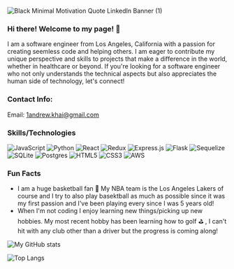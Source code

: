 ![Black Minimal Motivation Quote LinkedIn Banner (1)](https://github.com/andrew-khai/andrew-khai/assets/127797007/ff7aea5c-59d9-49cb-97c7-04ad012c70b9)


### Hi there! Welcome to my page! 👋

I am a software engineer from Los Angeles, California with a passion for creating seemless code and helping others. I am eager to contribute my unique perspective and skills to projects that make a difference in the world, whether in healthcare or beyond. If you're looking for a software engineer who not only understands the technical aspects but also appreciates the human side of technology, let's connect!

### Contact Info:

Email: 1andrew.khai@gmail.com

<!--
**andrew-khai/andrew-khai** is a ✨ _special_ ✨ repository because its `README.md` (this file) appears on your GitHub profile.

Here are some ideas to get you started:

- 🔭 I’m currently working on ...
- 🌱 I’m currently learning ...
- 👯 I’m looking to collaborate on ...
- 🤔 I’m looking for help with ...
- 💬 Ask me about ...
- 📫 How to reach me: ...
- 😄 Pronouns: ...
- ⚡ Fun fact: ...
-->
### Skills/Technologies
![JavaScript](https://img.shields.io/badge/javascript-%23323330.svg?style=for-the-badge&logo=javascript&logoColor=%23F7DF1E)
![Python](https://img.shields.io/badge/python-3670A0?style=for-the-badge&logo=python&logoColor=ffdd54)
![React](https://img.shields.io/badge/react-%2320232a.svg?style=for-the-badge&logo=react&logoColor=%2361DAFB)
![Redux](https://img.shields.io/badge/redux-%23593d88.svg?style=for-the-badge&logo=redux&logoColor=white)
![Express.js](https://img.shields.io/badge/express.js-%23404d59.svg?style=for-the-badge&logo=express&logoColor=%2361DAFB)
![Flask](https://img.shields.io/badge/flask-%23000.svg?style=for-the-badge&logo=flask&logoColor=white)
![Sequelize](https://img.shields.io/badge/Sequelize-52B0E7?style=for-the-badge&logo=Sequelize&logoColor=white)
![SQLite](https://img.shields.io/badge/sqlite-%2307405e.svg?style=for-the-badge&logo=sqlite&logoColor=white)
![Postgres](https://img.shields.io/badge/postgres-%23316192.svg?style=for-the-badge&logo=postgresql&logoColor=white)
![HTML5](https://img.shields.io/badge/html5-%23E34F26.svg?style=for-the-badge&logo=html5&logoColor=white)
![CSS3](https://img.shields.io/badge/css3-%231572B6.svg?style=for-the-badge&logo=css3&logoColor=white)
![AWS](https://img.shields.io/badge/AWS-%23FF9900.svg?style=for-the-badge&logo=amazon-aws&logoColor=white)

### Fun Facts
* I am a huge basketball fan 🏀 My NBA team is the Los Angeles Lakers of course and I try to also play basektball as much as possible since it was my first passion and I've been playing every since I was 5 years old!
* When I'm not coding I enjoy learning new things/picking up new hobbies. My most recent hobby has been learning how to golf ⛳️ , I can't hit with any club other than a driver but the progress is coming along!


![My GitHub stats](https://github-readme-stats.vercel.app/api?username=andrew-khai&show_icons=true&theme=tokyonight)

![Top Langs](https://github-readme-stats.vercel.app/api/top-langs/?username=andrew-khai&hide_progress=true)
